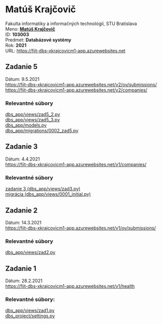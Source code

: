 # Matúš Krajčovič

Fakulta informatiky a informačných technológií, STU Bratislava \
Meno: [**Matúš Krajčovič**](https://github.com/matuskrajcovic) \
ID: **103003** \
Predmet: **Databázové systémy** \
Rok: **2021** \
URL: https://fiit-dbs-xkrajcovicm1-app.azurewebsites.net

## Zadanie 5
Dátum: 9.5.2021 \
https://fiit-dbs-xkrajcovicm1-app.azurewebsites.net/v2/ov/submissions/ \
https://fiit-dbs-xkrajcovicm1-app.azurewebsites.net/v2/companies/ 

### Relevantné súbory
[dbs_app/views/zad5_2.py](./dbs_app/views/zad2.py) \
[dbs_app/views/zad5_3.py](./dbs_app/views/zad3.py) \
[dbs_app/models.py](./dbs_app/models.py) \
[dbs_app/migrations/0002_zad5.py](./dbs_app/migrations/0002_zad5.py)

## Zadanie 3
Dátum: 4.4.2021 \
https://fiit-dbs-xkrajcovicm1-app.azurewebsites.net/v1/companies/

### Relevantné súbory
[zadanie 3 (dbs_app/views/zad3.py)](./dbs_app/views/zad3.py) \
[migrácia (dbs_app/views/0001_initial.py)](./dbs_app/migrations/0001_initial.py)

## Zadanie 2
Dátum: 14.3.2021 \
https://fiit-dbs-xkrajcovicm1-app.azurewebsites.net/v1/ov/submissions/

### Relevantné súbory
[dbs_app/views/zad2.py](./dbs_app/views/zad2.py)

## Zadanie 1
Dátum: 28.2.2021 \
https://fiit-dbs-xkrajcovicm1-app.azurewebsites.net/v1/health

### Relevantné súbory:
[dbs_app/views/zad1.py](./dbs_app/views/zad1.py) \
[dbs_project/settings.py](./dbs_project/settings.py)